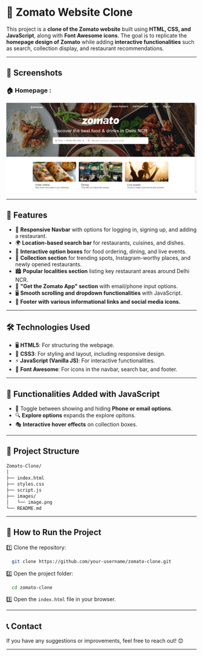 # 🍕 Zomato Website Clone

This project is a **clone of the Zomato website** built using **HTML, CSS, and JavaScript**, along with **Font Awesome icons**. The goal is to replicate the **homepage design of Zomato** while adding **interactive functionalities** such as search, collection display, and restaurant recommendations.

---

## 📸 Screenshots

### 🏠 Homepage :
![Homepage Screenshot](images/image.png)

---

## 🚀 Features

- 🎯 **Responsive Navbar** with options for logging in, signing up, and adding a restaurant.
- 🌍 **Location-based search bar** for restaurants, cuisines, and dishes.
- 🍔 **Interactive option boxes** for food ordering, dining, and live events.
- 📌 **Collection section** for trending spots, Instagram-worthy places, and newly opened restaurants.
- 🏙️ **Popular localities section** listing key restaurant areas around Delhi NCR.
- 📱 **"Get the Zomato App" section** with email/phone input options.
- 🖥️ **Smooth scrolling and dropdown functionalities** with JavaScript.
- 📎 **Footer with various informational links and social media icons.**

---

## 🛠️ Technologies Used

- 🖥️ **HTML5**: For structuring the webpage.
- 🎨 **CSS3**: For styling and layout, including responsive design.
- ⚡ **JavaScript (Vanilla JS)**: For interactive functionalities.
- 🌟 **Font Awesome**: For icons in the navbar, search bar, and footer.

---

## 🎯 Functionalities Added with JavaScript

- 📍 Toggle between showing and hiding **Phone or email options**.
- 🔍 **Explore options** expands the explore opitons.
- 🎭 **Interactive hover effects** on collection boxes.

---

## 📂 Project Structure

```
Zomato-Clone/
│
├── index.html
├── styles.css
├── script.js
├── images/
│   └── image.png
└── README.md
```

---

## 🎯 How to Run the Project

1️⃣ Clone the repository:
```bash
  git clone https://github.com/your-username/zomato-clone.git
```

2️⃣ Open the project folder:
```bash
  cd zomato-clone
```

3️⃣ Open the `index.html` file in your browser.

---

## 📞 Contact

If you have any suggestions or improvements, feel free to reach out! 😊

---

